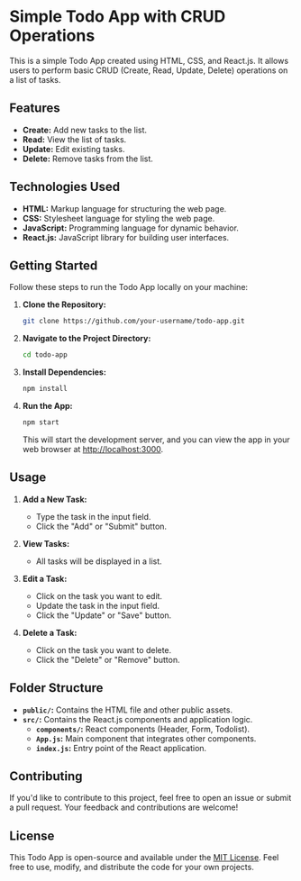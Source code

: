 # Simple Todo App with CRUD Operations

This is a simple Todo App created using HTML, CSS, and React.js. It allows users to perform basic CRUD (Create, Read, Update, Delete) operations on a list of tasks.

## Features

- **Create:** Add new tasks to the list.
- **Read:** View the list of tasks.
- **Update:** Edit existing tasks.
- **Delete:** Remove tasks from the list.

## Technologies Used

- **HTML:** Markup language for structuring the web page.
- **CSS:** Stylesheet language for styling the web page.
- **JavaScript:** Programming language for dynamic behavior.
- **React.js:** JavaScript library for building user interfaces.

## Getting Started

Follow these steps to run the Todo App locally on your machine:

1. **Clone the Repository:**
   ```bash
   git clone https://github.com/your-username/todo-app.git
   ```

2. **Navigate to the Project Directory:**
   ```bash
   cd todo-app
   ```

3. **Install Dependencies:**
   ```bash
   npm install
   ```

4. **Run the App:**
   ```bash
   npm start
   ```

   This will start the development server, and you can view the app in your web browser at [http://localhost:3000](http://localhost:3000).

## Usage

1. **Add a New Task:**
   - Type the task in the input field.
   - Click the "Add" or "Submit" button.

2. **View Tasks:**
   - All tasks will be displayed in a list.

3. **Edit a Task:**
   - Click on the task you want to edit.
   - Update the task in the input field.
   - Click the "Update" or "Save" button.

4. **Delete a Task:**
   - Click on the task you want to delete.
   - Click the "Delete" or "Remove" button.

## Folder Structure

- **`public/`:** Contains the HTML file and other public assets.
- **`src/`:** Contains the React.js components and application logic.
  - **`components/`:** React components (Header, Form, Todolist).
  - **`App.js`:** Main component that integrates other components.
  - **`index.js`:** Entry point of the React application.

## Contributing

If you'd like to contribute to this project, feel free to open an issue or submit a pull request. Your feedback and contributions are welcome!

## License

This Todo App is open-source and available under the [MIT License](LICENSE). Feel free to use, modify, and distribute the code for your own projects.
